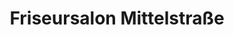 ---
title: "Friseursalon Mittelstraße"
url: /meuselwitz/friseursalon-mittelstrasse/
shop: Friseur
---